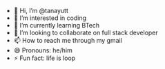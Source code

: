 - 👋 Hi, I’m @tanayutt
- 👀 I’m interested in coding
- 🌱 I’m currently learning BTech
- 💞️ I’m looking to collaborate on full stack developer
- 📫 How to reach me through my gmail
- 😄 Pronouns: he/him
- ⚡ Fun fact: life is loop

<!---
tanayutt/tanayutt is a ✨ special ✨ repository because its `README.md` (this file) appears on your GitHub profile.
You can click the Preview link to take a look at your changes.
--->
